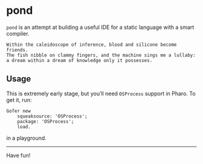 # pond

`pond` is an attempt at building a useful IDE for a static language with a
smart compiler.

```text
Within the caleidoscope of inference, blood and silicone become friends.
The fish nibble on clammy fingers, and the machine sings me a lullaby:
a dream within a dream of knowledge only it possesses.
```

## Usage

This is extremely early stage, but you’ll need `OSProcess` support in Pharo. To
get it, run:

```
Gofer new
	squeaksource: 'OSProcess';
	package: 'OSProcess';
	load.
```

in a playground.

<hr/>

Have fun!
